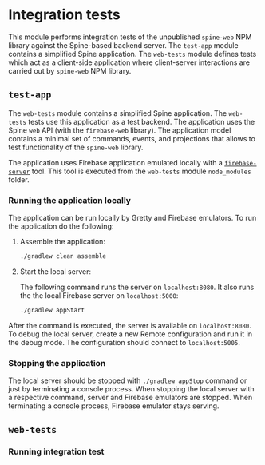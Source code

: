 # Integration tests

This module performs integration tests of the unpublished `spine-web` NPM library against
the Spine-based backend server. The `test-app` module contains a simplified Spine application.
The `web-tests` module defines tests which act as a client-side application where client-server
interactions are carried out by `spine-web` NPM library.

## `test-app`

The `web-tests` module contains a simplified Spine application. The `web-tests` tests use this
application as a test backend. The application uses the Spine `web` API (with the `firebase-web`
library). The application model contains a minimal set of commands, events, and projections that
allows to test functionality of the `spine-web` library.

The application uses Firebase application emulated locally with a [`firebase-server`](https://www.npmjs.com/package/firebase-server)
tool. This tool is executed from the `web-tests` module `node_modules` folder.

### Running the application locally
The application can be run locally by Gretty and Firebase emulators. To run the
application do the following:
1. Assemble the application:
    ```bash
    ./gradlew clean assemble
    ```
    
2. Start the local server:

    The following command runs the server on `localhost:8080`. It also runs
    the the local Firebase server on `localhost:5000`:
    ```bash
    ./gradlew appStart
    ```

After the command is executed, the server is available on `localhost:8080`.
To debug the local server, create a new Remote configuration and run it in the debug mode.
The configuration should connect to `localhost:5005`.

### Stopping the application
 
The local server should be stopped with `./gradlew appStop` command or just by terminating a
console process. When stopping the local server with a respective command, server and
Firebase emulators are stopped. When terminating a console process, Firebase emulator stays serving.

## `web-tests`


### Running integration test
